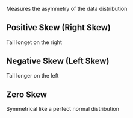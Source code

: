 Measures the asymmetry of the data distribution

## Positive Skew (Right Skew)
Tail longet on the right

## Negative Skew (Left Skew)
Tail longer on the left

## Zero Skew
Symmetrical like a perfect normal distribution